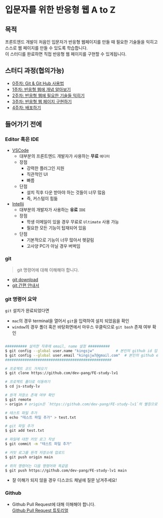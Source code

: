 # 입문자를 위한 반응형 웹 A to Z

## 목적

프론트엔드 개발이 처음인 입문자가 반응형 웹페이지를 만들 때 필요한 기술들을 익히고 스스로 웹 페이지를 만들 수 있도록 학습합니다.  
이 스터디를 완료하면 직접 반응형 웹 페이지를 구현할 수 있게됩니다.

## 스터디 과정(협의가능)
- [0주차: Git & Git Hub 사용법](./step0)
- [1주차: 반응형 웹에 개념 알아보기](./step1)
- [2주차: 반응형 웹에 필요한 기술들 익히기](./step2)
- [3주차: 반응형 웹 페이지 구현하기](./step3)
- [4주차: 배포하기](./step4)

## 들어가기 전에
### Editor 혹은 IDE

- [VSCode](https://code.visualstudio.com/)
  - 대부분의 프론트엔드 개발자가 사용하는 **무료** `에디터`
  - 장점
    - 강력한 플러그인 지원
    - 직관적인 UI
    - 빠름
  - 단점
    - 설치 직후 다운 받아야 하는 것들이 너무 많음
    - 즉, 커스텀이 힘듦
- [Intellij](https://www.jetbrains.com/ko-kr/idea/)
  - 대부분의 개발자가 사용하는 **유료** `IDE`
  - 장점
    - 학생 이메일이 있을 경우 무료로 `Ultimate` 사용 가능
    - 필요한 모든 기능이 탑재되어 있음
  - 단점
    - 기본적으로 기능이 너무 많아서 헷갈림
    - 고사양 PC가 아닐 경우 버벅임

### git

> git 명령어에 대해 이해해야 합니다.

- [git download](https://git-scm.com/)
- [git 간편 안내서](https://rogerdudler.github.io/git-guide/index.ko.html)

### git 명령어 요약

`git` 설치가 완료되었다면

- `mac`의 경우 terminal을 열어서 `git`을 입력하여 설치 되었음을 확인 
- `window`의 경우 폴더 혹은 바탕화면에서 마우스 우클릭으로 `git bash` 존재 여부 확인

```bash

########## 설치한 직후에 email, name 설정 ##########
$ git config --global user.name "kingsjw"          # 본인의 github id 입력
$ git config --global user.email "kingsjw7@gmail.com"  # 본인의 github email 입력
#################################################

# 프로젝트 코드 가져오기
$ git clone https://github.com/dev-pang/FE-study-lv1

# 프로젝트 폴더로 이동하기
$ cd js-study-lv

# 원격 저장소 존재 여부 확인
$ git remote  
> origin # origin은 `https://github.com/dev-pang/FE-study-lv1`의 별칭으로 등록된 원격 저장소

# 테스트 파일 추가 
$ echo "테스트 파일 추가" > test.txt

# git 파일 추가 
$ git add test.txt

# 파일에 대한 커밋 로그 작성
$ git commit -m "테스트 파일 추가"

# 커밋 로그를 원격 저장소에 업로드
$ git push origin main

# 위의 명령어는 다음 명령어와 똑같음
$ git push https://github.com/dev-pang/FE-study-lv1 main
```
* 잘 이해가 되지 않을 경우 디스코드 채널에 질문 남겨주세요!

### Github
- Github Pull Request에 대해 이해해야 합니다.  
[Github Pull Request 튜토리얼](https://chanhuiseok.github.io/posts/git-3/)
